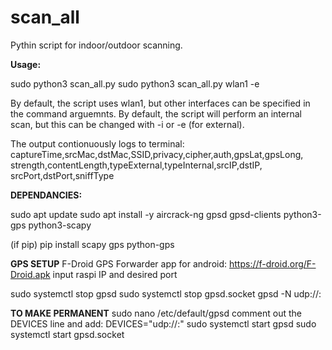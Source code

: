 # scan_all
Pythin script for indoor/outdoor scanning.

**Usage:**

sudo python3 scan_all.py
sudo python3 scan_all.py wlan1 -e

By default, the script uses wlan1, but other interfaces can be specified in the command arguemnts.
By default, the script will perform an internal scan, but this can be changed with -i or -e (for external).

The output contionuously logs to terminal: 
captureTime,srcMac,dstMac,SSID,privacy,cipher,auth,gpsLat,gpsLong,
strength,contentLength,typeExternal,typeInternal,srcIP,dstIP,
srcPort,dstPort,sniffType



**DEPENDANCIES:**

sudo apt update
sudo apt install -y aircrack-ng gpsd gpsd-clients python3-gps python3-scapy

(if pip)
pip install scapy gps python-gps



**GPS SETUP**
F-Droid GPS Forwarder app for android:
https://f-droid.org/F-Droid.apk
input raspi IP and desired port

sudo systemctl stop gpsd
sudo systemctl stop gpsd.socket
gpsd -N udp://<ur ip>:<port>

**TO MAKE PERMANENT**
sudo nano /etc/default/gpsd
comment out the DEVICES line and add:
DEVICES="udp://<ip>:<port>"
sudo systemctl start gpsd
sudo systemctl start gpsd.socket

